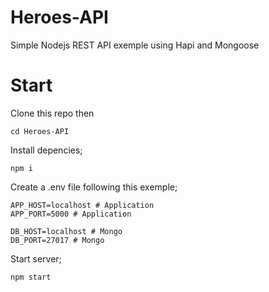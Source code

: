 # Heroes-API
Simple Nodejs REST API exemple using Hapi and Mongoose

# Start
Clone this repo then
```
cd Heroes-API
```
Install depencies;
```
npm i
```
Create a .env file following this exemple;
```
APP_HOST=localhost # Application 
APP_PORT=5000 # Application 

DB_HOST=localhost # Mongo
DB_PORT=27017 # Mongo 
```
Start server;
```
npm start
```
